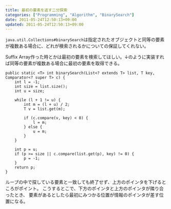 ```yaml
---
title: 最初の要素を返す二分探索
categories: ["Programming", "Algorithm", "BinarySearch"]
date: 2011-05-24T12:50:13+09:00
updated: 2011-05-24T12:50:13+09:00
---
```


`java.util.Collections#binarySearch`は指定されたオブジェクトと同等の要素が複数ある場合に、どれが検索されるかについての保証してくれない。

Suffix Array作った時とかは最初の要素を検索してほしい。↓のように実装すれば同等の要素が複数ある場合に最初の要素を取得できる。

    public static <T> int binarySearch(List<? extends T> list, T key, Comparator<? super T> c) {
        int l = -1;
        int size = list.size();
        int u = size;

        while (l + 1 != u) {
            int m = (l + u) / 2;
            T v = list.get(m);

            if (c.compare(v, key) < 0) {
                l = m;
            } else {
                u = m;
            }
        }

        int p = u;
        if (p >= size || c.compare(list.get(p), key) != 0) {
            p = -1;
        }
        return p;
    }

ループの中で探している要素と一致しても終了せず、上方のポインタを下げるところがポイント。
こうするとこで、下方のポインタと上方のポインタが隣り合ったとき、
要素があるとしたら最初にみつかる位置が情報のポインタが差す位置になる。
